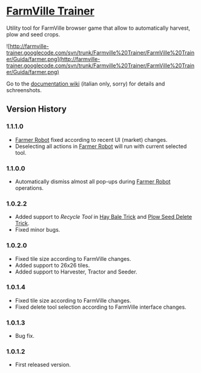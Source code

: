 # [FarmVille Trainer](FarmVilleTrainer.md) #

Utility tool for FarmVille browser game that allow to automatically harvest, plow and seed crops.

![http://farmville-trainer.googlecode.com/svn/trunk/Farmville%20Trainer/FarmVille%20Trainer/Guida/farmer.png](http://farmville-trainer.googlecode.com/svn/trunk/Farmville%20Trainer/FarmVille%20Trainer/Guida/farmer.png)

Go to the [documentation wiki](FarmVilleTrainer.md) (italian only, sorry) for details and schreenshots.

## Version History ##

### 1.1.1.0 ###
  * [Farmer Robot](FarmerRobot.md) fixed according to recent UI (market) changes.
  * Deselecting all actions in [Farmer Robot](FarmerRobot.md) will run with current selected tool.

### 1.1.0.0 ###
  * Automatically dismiss almost all pop-ups during [Farmer Robot](FarmerRobot.md) operations.

### 1.0.2.2 ###
  * Added support to _Recycle Tool_ in [Hay Bale Trick](HayBaleTrick.md) and [Plow Seed Delete Trick](PlowSeedDeleteTrick.md).
  * Fixed minor bugs.

### 1.0.2.0 ###
  * Fixed tile size according to FarmVille changes.
  * Added support to 26x26 tiles.
  * Added support to Harvester, Tractor and Seeder.

### 1.0.1.4 ###
  * Fixed tile size according to FarmVille changes.
  * Fixed delete tool selection according to FarmVille interface changes.

### 1.0.1.3 ###
  * Bug fix.

### 1.0.1.2 ###
  * First released version.